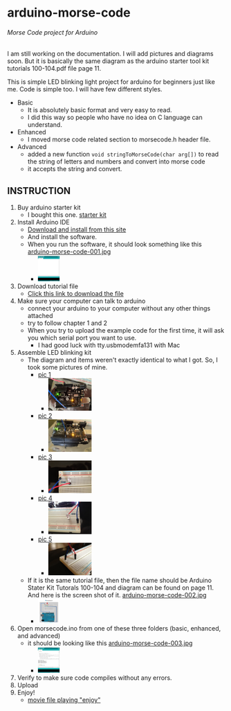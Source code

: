 arduino-morse-code
==================

###### Morse Code project for Arduino

I am still working on the documentation. I will add pictures and diagrams soon. But it is basically the same diagram as the arduino starter tool kit tutorials 100-104.pdf file page 11.



This is simple LED blinking light project for arduino for beginners just like me.
Code is simple too.  I will have few different styles.

* Basic
    * It is absolutely basic format and very easy to read.
    * I did this way so people who have no idea on C language can understand.
* Enhanced
    * I moved morse code related section to morsecode.h header file.
* Advanced
	* added a new function ````void stringToMorseCode(char arg[])```` to read the string of letters and numbers and convert into morse code
    * it accepts the string and convert.


## INSTRUCTION
1. Buy arduino starter kit
    * I bought this one. [starter kit][9]
2. Install Arduino IDE
    * [Download and install from this site][10]
    * And install the software.
    * When you run the software, it should look something like this [arduino-morse-code-001.jpg][1]
        * <img src="/pictures/arduino-morse-code-001.jpg" alt="001" style="width: 50px;"/>
3. Download tutorial file
    * [Click this link to download the file][11]
4. Make sure your computer can talk to arduino
    * connect your arduino to your computer without any other things attached
    * try to follow chapter 1 and 2
    * When you try to upload the example code for the first time, it will ask you which serial port you want to use.
        * I had good luck with tty.usbmodemfa131 with Mac
5. Assemble LED blinking kit
    * The diagram and items weren't exactly identical to what I got. So, I took some pictures of mine.
        * [pic 1][4]
            * <img src="/pictures/arduino-morse-code-004.jpg" alt="pic 1" style="width: 100px;"/>
        * [pic 2][5]
            * <img src="/pictures/arduino-morse-code-005.jpg" alt="pic 2" style="width: 100px;"/>
        * [pic 3][6]
            * <img src="/pictures/arduino-morse-code-006.jpg" alt="pic 3" style="width: 100px;"/>
        * [pic 4][7]
            * <img src="/pictures/arduino-morse-code-007.jpg" alt="pic 4" style="width: 100px;"/>
        * [pic 5][8]
            * <img src="/pictures/arduino-morse-code-008.jpg" alt="pic 5" style="width: 100px;"/>
    * If it is the same tutorial file, then the file name should be Arduino Stater Kit Tutorals 100-104 and diagram can be found on page 11. And here is the screen shot of it. [arduino-morse-code-002.jpg][2]
        * <img src="/pictures/arduino-morse-code-002.jpg" alt="002" style="width: 50px;"/>
6. Open morsecode.ino from one of these three folders (basic, enhanced, and advanced)
    * it should be looking like this [arduino-morse-code-003.jpg][3]
        * <img src="/pictures/arduino-morse-code-003.jpg" alt="003" style="width: 50px;"/>
7. Verify to make sure code compiles without any errors.
8. Upload
9. Enjoy!
    * [movie file playing "enjoy"](https://github.com/richardjoo/arduino-morse-code/blob/master/pictures/arduino-morse-code-009.jpg)


[1]: https://github.com/richardjoo/arduino-morse-code/blob/master/pictures/arduino-morse-code-001.jpg
[2]: https://github.com/richardjoo/arduino-morse-code/blob/master/pictures/arduino-morse-code-002.jpg
[3]: https://github.com/richardjoo/arduino-morse-code/blob/master/pictures/arduino-morse-code-003.jpg
[4]: https://github.com/richardjoo/arduino-morse-code/blob/master/pictures/arduino-morse-code-004.jpg
[5]: https://github.com/richardjoo/arduino-morse-code/blob/master/pictures/arduino-morse-code-005.jpg
[6]: https://github.com/richardjoo/arduino-morse-code/blob/master/pictures/arduino-morse-code-006.jpg
[7]: https://github.com/richardjoo/arduino-morse-code/blob/master/pictures/arduino-morse-code-007.jpg
[8]: https://github.com/richardjoo/arduino-morse-code/blob/master/pictures/arduino-morse-code-008.jpg
[9]: http://www.sainsmart.com/starter-kit/uno-r3-starter-kit/sainsmart-uno-r3-starter-kit-with-16-basic-arduino-projects.html
[10]: http://arduino.cc/en/main/software
[11]: http://www.sainsmart.com/zen/documents/20-013-100-104/SainSmart_Stater_Kit_Tutorals_100-104.rar
[12]: https://github.com/richardjoo/arduino-morse-code/blob/master/pictures/arduino-morse-code-009.MOV

